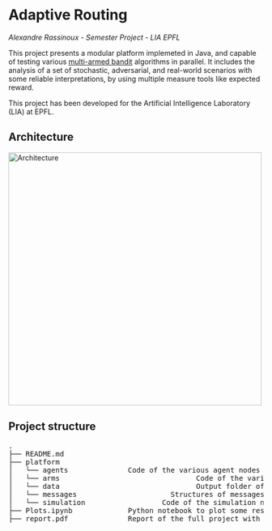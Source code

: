 
# Adaptive Routing

_Alexandre Rassinoux - Semester Project - LIA EPFL_


This project presents a modular platform implemeted in Java, and capable of testing various [multi-armed bandit](https://en.wikipedia.org/wiki/Multi-armed_bandit) algorithms in parallel.
It includes the analysis of a set of stochastic, adversarial, and real-world scenarios with some reliable interpretations, by using multiple measure tools like expected reward. 

This project has been developed for the Artificial Intelligence Laboratory (LIA) at EPFL.

## Architecture
  
<img src="./assets/architecture.png" alt="Architecture" style="width: 500px;"/>

## Project structure
<pre>
.
├── README.md
├── platform    
│   └── agents              Code of the various agent nodes including bandit algorithms
│   └── arms								Code of the various arms nodes
│   └── data								Output folder of the evaluation platform
│   └── messages					  Structures of messages shared between arms, agents, and simulation nodes
│   └── simulation					Code of the simulation node
├── Plots.ipynb             Python notebook to plot some results
├── report.pdf              Report of the full project with explained results
</pre>


